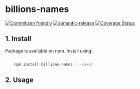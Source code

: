 # billions-names

[![Commitizen friendly](https://img.shields.io/badge/commitizen-friendly-brightgreen.svg)](http://commitizen.github.io/cz-cli/)
[![semantic-release](https://img.shields.io/badge/%20%20%F0%9F%93%A6%F0%9F%9A%80-semantic--release-e10079.svg)](https://github.com/semantic-release/semantic-release)
[![Coverage Status](https://coveralls.io/repos/github/oyeyipowale/billions-names/badge.svg?branch=master)](https://coveralls.io/github/oyeyipowale/billions-names?branch=master)

## 1. **Install**

Package is available on npm. Install using:

```bash

    npm install billions-names [--save]

```

## 2. **Usage**
